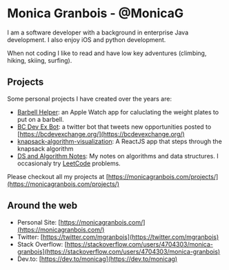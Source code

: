 # Monica Granbois - @MonicaG
I am a software developer with a background in enterprise Java development. I also enjoy iOS and python development. 

When not coding I like to read and have low key adventures (climbing, hiking, skiing, surfing).

## Projects

Some personal projects I have created over the years are:

- [Barbell Helper](https://barbellhelper.com/): an Apple Watch app for caluclating the weight plates to put on a barbell. 
- [BC Dev Ex Bot](https://twitter.com/bcdevexbot): a twitter bot that tweets new opportunities posted to [https://bcdevexchange.org/](https://bcdevexchange.org/)
- [knapsack-algorithm-visualization](https://github.com/MonicaG/knapsack-algorithm-visualization): A ReactJS app that steps through the knapsack algorithm
- [DS and Algorithm Notes](https://monica-granbois.gitbook.io/cs-theory-and-problems/): My notes on algorithms and data structures. I occasionaly try [LeetCode](https://leetcode.com/) problems.

Please checkout all my projects at [https://monicagranbois.com/projects/](https://monicagranbois.com/projects/)


## Around the web
- Personal Site: [https://monicagranbois.com/](https://monicagranbois.com/)
- Twitter: [https://twitter.com/mgranbois](https://twitter.com/mgranbois)
- Stack Overflow: [https://stackoverflow.com/users/4704303/monica-granbois](https://stackoverflow.com/users/4704303/monica-granbois)
- Dev.to: [https://dev.to/monicag](https://dev.to/monicag) 
<!---
MonicaG/MonicaG is a ✨ special ✨ repository because its `README.md` (this file) appears on your GitHub profile.
You can click the Preview link to take a look at your changes.
--->
